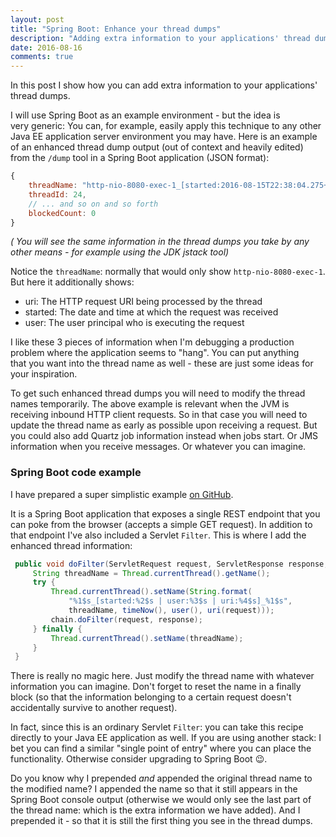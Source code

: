 ```yaml
---
layout: post
title: "Spring Boot: Enhance your thread dumps"
description: "Adding extra information to your applications' thread dumps"
date: 2016-08-16
comments: true
---
```


In this post I show how you can add extra information to your applications' thread dumps.

I will use Spring Boot as an example environment - but the idea is very generic: You can, for example, easily apply this technique to any other Java EE application server environment you may have. Here is an example of an enhanced thread dump output (out of context and heavily edited) from the `/dump` tool in a Spring Boot application (JSON format):

```javascript
{
    threadName: "http-nio-8080-exec-1_[started:2016-08-15T22:38:04.275+02:00 | user:johndoe | uri:/slowgreetings/duke]_http-nio-8080-exec-1",
    threadId: 24,
    // ... and so on and so forth
    blockedCount: 0
}
```

_( You will see the same information in the thread dumps you take by any other means - for example using the JDK jstack tool)_

Notice the `threadName`: normally that would only show `http-nio-8080-exec-1`. But here it additionally shows:

- uri: The HTTP request URI being processed by the thread
- started: The date and time at which the request was received
- user: The user principal who is executing the request

I like these 3 pieces of information when I'm debugging a production problem where the application seems to "hang". You can put anything that you want into the thread name as well - these are just some ideas for your inspiration.

To get such enhanced thread dumps you will need to modify the thread names temporarily. The above example is relevant when the JVM is receiving inbound HTTP client requests. So in that case you will need to update the thread name as early as possible upon receiving a request. But you could also add Quartz job information instead when jobs start. Or JMS information when you receive messages. Or whatever you can imagine.

### Spring Boot code example
I have prepared a super simplistic example [on GitHub](https://github.com/nickymoelholm/smallexamples/tree/master/enhanced-threaddumps).

It is a Spring Boot application that exposes a single REST endpoint that you can poke from the browser (accepts a simple GET request). In addition to that endpoint I've also included a Servlet `Filter`. This is where I add the enhanced thread information:

```java
 public void doFilter(ServletRequest request, ServletResponse response, FilterChain chain) throws IOException, ServletException {
     String threadName = Thread.currentThread().getName();
     try {
         Thread.currentThread().setName(String.format(
             "%1$s_[started:%2$s | user:%3$s | uri:%4$s]_%1$s",
             threadName, timeNow(), user(), uri(request)));
         chain.doFilter(request, response);
     } finally {
         Thread.currentThread().setName(threadName);
     }
 }
```

There is really no magic here. Just modify the thread name with whatever information you can imagine. Don't forget to reset the name in a finally block (so that the information belonging to a certain request doesn't accidentally survive to another request).

In fact, since this is an ordinary Servlet `Filter`: you can take this recipe directly to your Java EE application as well. If you are using another stack: I bet you can find a similar "single point of entry" where you can place the functionality. Otherwise consider upgrading to Spring Boot 😉.

Do you know why I prepended _and_ appended the original thread name to the modified name? I appended the name so that it still appears in the Spring Boot console output (otherwise we would only see the last part of the thread name: which is the extra information we have added). And I prepended it - so that it is still the first thing you see in the thread dumps.
